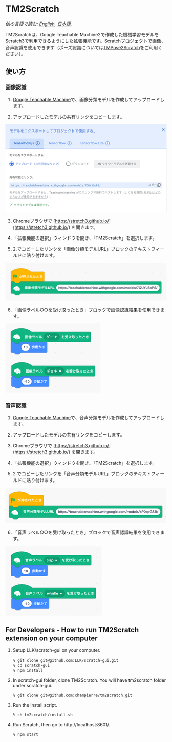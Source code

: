 # TM2Scratch

*他の言語で読む: [English](README.md), [日本語](README.ja.md).*

TM2Scratchは、Google Teachable Machine2で作成した機械学習モデルをScratch3で利用できるようにした拡張機能です。Scratchプロジェクトで画像、音声認識を使用できます（ポーズ認識については[TMPose2Scratch](https://github.com/champierre/tmpose2scratch)をご利用ください）。

## 使い方

### 画像認識

1. [Google Teachable Machine](https://teachablemachine.withgoogle.com/)で、画像分類モデルを作成してアップロードします。

2. アップロードしたモデルの共有リンクをコピーします。

  <img src="images/ja/sharable_link.png" />

3. Chromeブラウザで [https://stretch3.github.io/](https://stretch3.github.io/) を開きます。

4. 「拡張機能の選択」ウィンドウを開き、「TM2Scratch」を選択します。

5. 2.でコピーしたリンクを「画像分類モデルURL」ブロックのテキストフィールドに貼り付けます。

  <img src="images/ja/load_image_model_url.png" />

6. 「画像ラベル○○を受け取ったとき」ブロックで画像認識結果を使用できます。

  <img src="images/ja/when_received.png" />

### 音声認識

1. [Google Teachable Machine](https://teachablemachine.withgoogle.com/)で、音声分類モデルを作成してアップロードします。

2. アップロードしたモデルの共有リンクをコピーします。

3. Chromeブラウザで [https://stretch3.github.io/](https://stretch3.github.io/) を開きます。

4. 「拡張機能の選択」ウィンドウを開き、「TM2Scratch」を選択します。

5. 2.でコピーしたリンクを「音声分類モデルURL」ブロックのテキストフィールドに貼り付けます。

  <img src="images/ja/load_sound_model_url.png" />

6. 「音声ラベル○○を受け取ったとき」ブロックで音声認識結果を使用できます。

  <img src="images/ja/when_received_sound_label.png" />

## For Developers - How to run TM2Scratch extension on your computer

1. Setup LLK/scratch-gui on your computer.

    ```
    % git clone git@github.com:LLK/scratch-gui.git
    % cd scratch-gui
    % npm install
    ```

2. In scratch-gui folder, clone TM2Scratch. You will have tm2scratch folder under scratch-gui.

    ```
    % git clone git@github.com:champierre/tm2scratch.git
    ```

3. Run the install script.

    ```
    % sh tm2scratch/install.sh
    ```

4. Run Scratch, then go to http://localhost:8601/.

    ```
    % npm start
    ```

